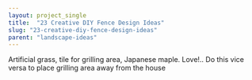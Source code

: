 ```yaml
---
layout: project_single
title:  "23 Creative DIY Fence Design Ideas"
slug: "23-creative-diy-fence-design-ideas"
parent: "landscape-ideas"
---
```

Artificial grass, tile for grilling area, Japanese maple. Love!.. Do this vice versa to place grilling area away from the house